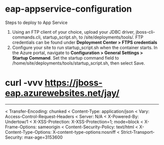 # eap-appservice-configuration

Steps to deploy to App Service

1. Using an FTP client of your choice, upload your JDBC driver, jboss-cli-commands.cli, startup_script.sh, to /site/deployments/tools/. FTP credentials can be found under **Deployment Center > FTPS credentials**
2. Configure your site to run startup_script.sh when the container starts. In the Azure portal, navigate to **Configuration > General Settings > Startup Command**. Set the startup command field to /home/site/deployments/tools/startup_script.sh, then select Save.

# curl -vvv https://jboss-eap.azurewebsites.net/jay/
*****
< Transfer-Encoding: chunked
< Content-Type: application/json
< Vary: Access-Control-Request-Headers
< Server: N/A
< X-Powered-By: Undertow/1
< X-XSS-Protection: X-XSS-Protection=1; mode=block
< X-Frame-Options: sameorigin
< Content-Security-Policy: text/html
< X-Content-Type-Options: X-content-type-options:nosniff
< Strict-Transport-Security: max-age=3153600
